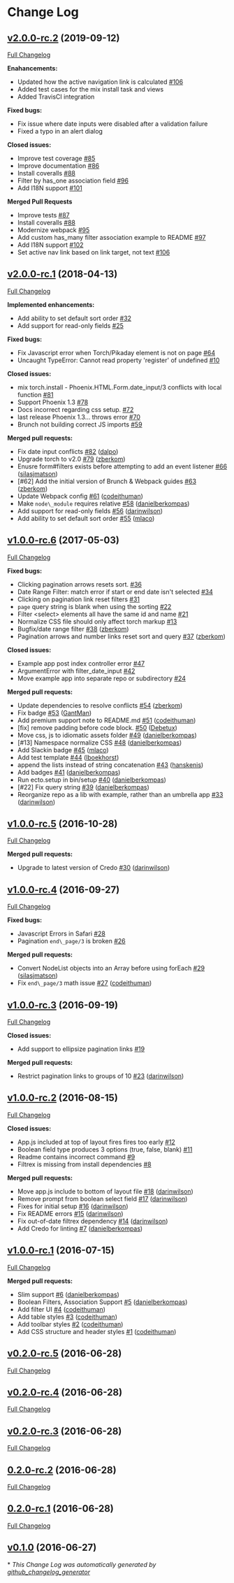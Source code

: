 # Change Log

## [v2.0.0-rc.2](https://github.com/danielberkompas/torch/tree/v2.0.0-rc.2) (2019-09-12)
[Full Changelog](https://github.com/danielberkompas/torch/compare/v2.0.0-rc.1...v2.0.0-rc.2)

**Enahancements:**

- Updated how the active navigation link is calculated [\#106](https://github.com/danielberkompas/torch/pull/106)
- Added test cases for the mix install task and views
- Added TravisCI integration

**Fixed bugs:**

- Fix issue where date inputs were disabled after a validation failure
- Fixed a typo in an alert dialog

**Closed issues:**

- Improve test coverage [\#85](https://github.com/danielberkompas/torch/issues/85)
- Improve documentation [\#86](https://github.com/danielberkompas/torch/issues/86)
- Install coveralls [\#88](https://github.com/danielberkompas/torch/issues/88)
- Filter by has_one association field [\#96](https://github.com/danielberkompas/torch/pull/96)
- Add I18N support [\#101](https://github.com/danielberkompas/torch/pull/101)

**Merged Pull Requests**

- Improve tests [\#87](https://github.com/danielberkompas/torch/pull/87)
- Install coveralls [\#88](https://github.com/danielberkompas/torch/pull/88)
- Modernize webpack [\#95](https://github.com/danielberkompas/torch/pull/95)
- Add custom has_many filter association example to README [\#97](https://github.com/danielberkompas/torch/pull/97)
- Add I18N support [\#102](https://github.com/danielberkompas/torch/pull/102)
- Set active nav link based on link target, not text [\#106](https://github.com/danielberkompas/torch/pull/106)

## [v2.0.0-rc.1](https://github.com/danielberkompas/torch/tree/v2.0.0-rc.1) (2018-04-13)
[Full Changelog](https://github.com/danielberkompas/torch/compare/v1.0.0-rc.6...v2.0.0-rc.1)

**Implemented enhancements:**

- Add ability to set default sort order [\#32](https://github.com/danielberkompas/torch/issues/32)
- Add support for read-only fields [\#25](https://github.com/danielberkompas/torch/issues/25)

**Fixed bugs:**

- Fix Javascript error when Torch/Pikaday element is not on page [\#64](https://github.com/danielberkompas/torch/issues/64)
- Uncaught TypeError: Cannot read property 'register' of undefined [\#10](https://github.com/danielberkompas/torch/issues/10)

**Closed issues:**

- mix torch.install - Phoenix.HTML.Form.date\_input/3 conflicts with local function [\#81](https://github.com/danielberkompas/torch/issues/81)
- Support Phoenix 1.3 [\#78](https://github.com/danielberkompas/torch/issues/78)
- Docs incorrect regarding css setup.  [\#72](https://github.com/danielberkompas/torch/issues/72)
- last release Phoenix 1.3... throws error [\#70](https://github.com/danielberkompas/torch/issues/70)
- Brunch not building correct JS imports [\#59](https://github.com/danielberkompas/torch/issues/59)

**Merged pull requests:**

- Fix date input conflicts [\#82](https://github.com/danielberkompas/torch/pull/82) ([dalpo](https://github.com/dalpo))
- Upgrade torch to v2.0 [\#79](https://github.com/danielberkompas/torch/pull/79) ([zberkom](https://github.com/zberkom))
- Enusre form\#filters exists before attempting to add an event listener [\#66](https://github.com/danielberkompas/torch/pull/66) ([silasjmatson](https://github.com/silasjmatson))
- \[\#62\] Add the initial version of Brunch & Webpack guides [\#63](https://github.com/danielberkompas/torch/pull/63) ([zberkom](https://github.com/zberkom))
- Update Webpack config [\#61](https://github.com/danielberkompas/torch/pull/61) ([codeithuman](https://github.com/codeithuman))
- Make `node\_module` requires relative [\#58](https://github.com/danielberkompas/torch/pull/58) ([danielberkompas](https://github.com/danielberkompas))
- Add support for read-only fields [\#56](https://github.com/danielberkompas/torch/pull/56) ([darinwilson](https://github.com/darinwilson))
- Add ability to set default sort order [\#55](https://github.com/danielberkompas/torch/pull/55) ([mlaco](https://github.com/mlaco))

## [v1.0.0-rc.6](https://github.com/danielberkompas/torch/tree/v1.0.0-rc.6) (2017-05-03)
[Full Changelog](https://github.com/danielberkompas/torch/compare/v1.0.0-rc.5...v1.0.0-rc.6)

**Fixed bugs:**

- Clicking pagination arrows resets sort. [\#36](https://github.com/danielberkompas/torch/issues/36)
- Date Range Filter: match error if start or end date isn't selected [\#34](https://github.com/danielberkompas/torch/issues/34)
- Clicking on pagination link reset filters [\#31](https://github.com/danielberkompas/torch/issues/31)
- `page` query string is blank when using the sorting [\#22](https://github.com/danielberkompas/torch/issues/22)
- Filter \<select\> elements all have the same id and name [\#21](https://github.com/danielberkompas/torch/issues/21)
- Normalize CSS file should only affect torch markup [\#13](https://github.com/danielberkompas/torch/issues/13)
- Bugfix/date range filter [\#38](https://github.com/danielberkompas/torch/pull/38) ([zberkom](https://github.com/zberkom))
- Pagination arrows and number links reset sort and query [\#37](https://github.com/danielberkompas/torch/pull/37) ([zberkom](https://github.com/zberkom))

**Closed issues:**

- Example app post index controller error [\#47](https://github.com/danielberkompas/torch/issues/47)
- ArgumentError with filter\_date\_input [\#42](https://github.com/danielberkompas/torch/issues/42)
- Move example app into separate repo or subdirectory [\#24](https://github.com/danielberkompas/torch/issues/24)

**Merged pull requests:**

- Update dependencies to resolve conflicts [\#54](https://github.com/danielberkompas/torch/pull/54) ([zberkom](https://github.com/zberkom))
- Fix badge [\#53](https://github.com/danielberkompas/torch/pull/53) ([GantMan](https://github.com/GantMan))
- Add premium support note to README.md [\#51](https://github.com/danielberkompas/torch/pull/51) ([codeithuman](https://github.com/codeithuman))
- \[fix\] remove padding before code block. [\#50](https://github.com/danielberkompas/torch/pull/50) ([Debetux](https://github.com/Debetux))
- Move css, js to idiomatic assets folder [\#49](https://github.com/danielberkompas/torch/pull/49) ([danielberkompas](https://github.com/danielberkompas))
- \[\#13\] Namespace normalize CSS [\#48](https://github.com/danielberkompas/torch/pull/48) ([danielberkompas](https://github.com/danielberkompas))
- Add Slackin badge [\#45](https://github.com/danielberkompas/torch/pull/45) ([mlaco](https://github.com/mlaco))
- Add test template [\#44](https://github.com/danielberkompas/torch/pull/44) ([lboekhorst](https://github.com/lboekhorst))
- append the lists instead of string concatenation [\#43](https://github.com/danielberkompas/torch/pull/43) ([hanskenis](https://github.com/hanskenis))
- Add badges [\#41](https://github.com/danielberkompas/torch/pull/41) ([danielberkompas](https://github.com/danielberkompas))
- Run ecto.setup in bin/setup [\#40](https://github.com/danielberkompas/torch/pull/40) ([danielberkompas](https://github.com/danielberkompas))
- \[\#22\] Fix query string [\#39](https://github.com/danielberkompas/torch/pull/39) ([danielberkompas](https://github.com/danielberkompas))
- Reorganize repo as a lib with example, rather than an umbrella app [\#33](https://github.com/danielberkompas/torch/pull/33) ([darinwilson](https://github.com/darinwilson))

## [v1.0.0-rc.5](https://github.com/danielberkompas/torch/tree/v1.0.0-rc.5) (2016-10-28)
[Full Changelog](https://github.com/danielberkompas/torch/compare/v1.0.0-rc.4...v1.0.0-rc.5)

**Merged pull requests:**

- Upgrade to latest version of Credo [\#30](https://github.com/danielberkompas/torch/pull/30) ([darinwilson](https://github.com/darinwilson))

## [v1.0.0-rc.4](https://github.com/danielberkompas/torch/tree/v1.0.0-rc.4) (2016-09-27)
[Full Changelog](https://github.com/danielberkompas/torch/compare/v1.0.0-rc.3...v1.0.0-rc.4)

**Fixed bugs:**

- Javascript Errors in Safari [\#28](https://github.com/danielberkompas/torch/issues/28)
- Pagination `end\_page/3` is broken [\#26](https://github.com/danielberkompas/torch/issues/26)

**Merged pull requests:**

- Convert NodeList objects into an Array before using forEach [\#29](https://github.com/danielberkompas/torch/pull/29) ([silasjmatson](https://github.com/silasjmatson))
- Fix `end\_page/3` math issue [\#27](https://github.com/danielberkompas/torch/pull/27) ([codeithuman](https://github.com/codeithuman))

## [v1.0.0-rc.3](https://github.com/danielberkompas/torch/tree/v1.0.0-rc.3) (2016-09-19)
[Full Changelog](https://github.com/danielberkompas/torch/compare/v1.0.0-rc.2...v1.0.0-rc.3)

**Closed issues:**

- Add support to ellipsize pagination links [\#19](https://github.com/danielberkompas/torch/issues/19)

**Merged pull requests:**

- Restrict pagination links to groups of 10 [\#23](https://github.com/danielberkompas/torch/pull/23) ([darinwilson](https://github.com/darinwilson))

## [v1.0.0-rc.2](https://github.com/danielberkompas/torch/tree/v1.0.0-rc.2) (2016-08-15)
[Full Changelog](https://github.com/danielberkompas/torch/compare/v1.0.0-rc.1...v1.0.0-rc.2)

**Closed issues:**

- App.js included at top of layout fires fires too early [\#12](https://github.com/danielberkompas/torch/issues/12)
- Boolean field type produces 3 options \(true, false, blank\) [\#11](https://github.com/danielberkompas/torch/issues/11)
- Readme contains incorrect command [\#9](https://github.com/danielberkompas/torch/issues/9)
- Filtrex is missing from install dependencies [\#8](https://github.com/danielberkompas/torch/issues/8)

**Merged pull requests:**

- Move app.js include to bottom of layout file [\#18](https://github.com/danielberkompas/torch/pull/18) ([darinwilson](https://github.com/darinwilson))
- Remove prompt from boolean select field [\#17](https://github.com/danielberkompas/torch/pull/17) ([darinwilson](https://github.com/darinwilson))
- Fixes for initial setup [\#16](https://github.com/danielberkompas/torch/pull/16) ([darinwilson](https://github.com/darinwilson))
- Fix README errors [\#15](https://github.com/danielberkompas/torch/pull/15) ([darinwilson](https://github.com/darinwilson))
- Fix out-of-date filtrex dependency [\#14](https://github.com/danielberkompas/torch/pull/14) ([darinwilson](https://github.com/darinwilson))
- Add Credo for linting [\#7](https://github.com/danielberkompas/torch/pull/7) ([danielberkompas](https://github.com/danielberkompas))

## [v1.0.0-rc.1](https://github.com/danielberkompas/torch/tree/v1.0.0-rc.1) (2016-07-15)
[Full Changelog](https://github.com/danielberkompas/torch/compare/v0.2.0-rc.5...v1.0.0-rc.1)

**Merged pull requests:**

- Slim support [\#6](https://github.com/danielberkompas/torch/pull/6) ([danielberkompas](https://github.com/danielberkompas))
- Boolean Filters, Association Support [\#5](https://github.com/danielberkompas/torch/pull/5) ([danielberkompas](https://github.com/danielberkompas))
- Add filter UI [\#4](https://github.com/danielberkompas/torch/pull/4) ([codeithuman](https://github.com/codeithuman))
- Add table styles [\#3](https://github.com/danielberkompas/torch/pull/3) ([codeithuman](https://github.com/codeithuman))
- Add toolbar styles [\#2](https://github.com/danielberkompas/torch/pull/2) ([codeithuman](https://github.com/codeithuman))
- Add CSS structure and header styles [\#1](https://github.com/danielberkompas/torch/pull/1) ([codeithuman](https://github.com/codeithuman))

## [v0.2.0-rc.5](https://github.com/danielberkompas/torch/tree/v0.2.0-rc.5) (2016-06-28)
[Full Changelog](https://github.com/danielberkompas/torch/compare/v0.2.0-rc.4...v0.2.0-rc.5)

## [v0.2.0-rc.4](https://github.com/danielberkompas/torch/tree/v0.2.0-rc.4) (2016-06-28)
[Full Changelog](https://github.com/danielberkompas/torch/compare/v0.2.0-rc.3...v0.2.0-rc.4)

## [v0.2.0-rc.3](https://github.com/danielberkompas/torch/tree/v0.2.0-rc.3) (2016-06-28)
[Full Changelog](https://github.com/danielberkompas/torch/compare/0.2.0-rc.2...v0.2.0-rc.3)

## [0.2.0-rc.2](https://github.com/danielberkompas/torch/tree/0.2.0-rc.2) (2016-06-28)
[Full Changelog](https://github.com/danielberkompas/torch/compare/0.2.0-rc.1...0.2.0-rc.2)

## [0.2.0-rc.1](https://github.com/danielberkompas/torch/tree/0.2.0-rc.1) (2016-06-28)
[Full Changelog](https://github.com/danielberkompas/torch/compare/v0.1.0...0.2.0-rc.1)

## [v0.1.0](https://github.com/danielberkompas/torch/tree/v0.1.0) (2016-06-27)


\* *This Change Log was automatically generated by [github_changelog_generator](https://github.com/skywinder/Github-Changelog-Generator)*
